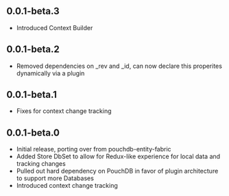 ## 0.0.1-beta.3
- Introduced Context Builder

## 0.0.1-beta.2
- Removed dependencies on _rev and _id, can now declare this properites dynamically via a plugin

## 0.0.1-beta.1
- Fixes for context change tracking

## 0.0.1-beta.0
- Initial release, porting over from pouchdb-entity-fabric
- Added Store DbSet to allow for Redux-like experience for local data and tracking changes
- Pulled out hard dependency on PouchDB in favor of plugin architecture to support more Databases
- Introduced context change tracking